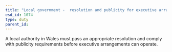 ```yaml
---
title: "Local government -  resolution and publicity for executive arrangements"
esd_id: 1074
type: duty
parent_id:  
---
```


A local authority in Wales must pass an appropriate resolution and comply with publicity requirements before executive arrangements can operate.


